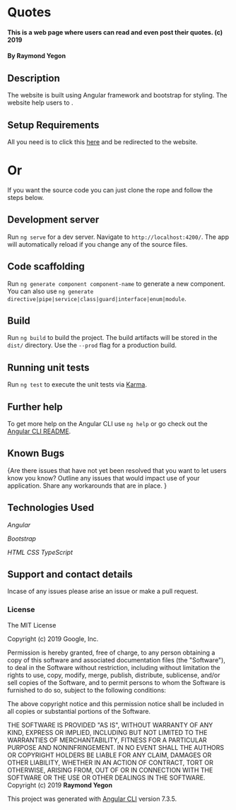 # Quotes

#### This is a web page where users can read and even post their quotes. (c) 2019
#### By **Raymond Yegon**
## Description

The website is built using Angular framework and bootstrap for styling. The website help users to .

## Setup Requirements

All you need is to click this [here](https://raymondyegon.github.io/github-search/) and be redirected to the website.

# Or 

If you want the source code you can just clone the rope and follow the steps below.

## Development server

Run `ng serve` for a dev server. Navigate to `http://localhost:4200/`. The app will automatically reload if you change any of the source files.

## Code scaffolding

Run `ng generate component component-name` to generate a new component. You can also use `ng generate directive|pipe|service|class|guard|interface|enum|module`.

## Build

Run `ng build` to build the project. The build artifacts will be stored in the `dist/` directory. Use the `--prod` flag for a production build.

## Running unit tests

Run `ng test` to execute the unit tests via [Karma](https://karma-runner.github.io).


## Further help

To get more help on the Angular CLI use `ng help` or go check out the [Angular CLI README](https://github.com/angular/angular-cli/blob/master/README.md).

## Known Bugs
{Are there issues that have not yet been resolved that you want to let users know you know? Outline any issues that would impact use of your application. Share any workarounds that are in place. }
## Technologies Used

*_Angular_*

*_Bootstrap_*

*_HTML_*
*_CSS_*
*_TypeScript_*

## Support and contact details
Incase of any issues please arise an issue or make a pull request.

### License
The MIT License

Copyright (c) 2019 Google, Inc.

Permission is hereby granted, free of charge, to any person obtaining a copy
of this software and associated documentation files (the "Software"), to deal
in the Software without restriction, including without limitation the rights
to use, copy, modify, merge, publish, distribute, sublicense, and/or sell
copies of the Software, and to permit persons to whom the Software is
furnished to do so, subject to the following conditions:

The above copyright notice and this permission notice shall be included in all
copies or substantial portions of the Software.

THE SOFTWARE IS PROVIDED "AS IS", WITHOUT WARRANTY OF ANY KIND, EXPRESS OR
IMPLIED, INCLUDING BUT NOT LIMITED TO THE WARRANTIES OF MERCHANTABILITY,
FITNESS FOR A PARTICULAR PURPOSE AND NONINFRINGEMENT. IN NO EVENT SHALL THE
AUTHORS OR COPYRIGHT HOLDERS BE LIABLE FOR ANY CLAIM, DAMAGES OR OTHER
LIABILITY, WHETHER IN AN ACTION OF CONTRACT, TORT OR OTHERWISE, ARISING FROM,
OUT OF OR IN CONNECTION WITH THE SOFTWARE OR THE USE OR OTHER DEALINGS IN THE
SOFTWARE.
Copyright (c) 2019 **Raymond Yegon**


This project was generated with [Angular CLI](https://github.com/angular/angular-cli) version 7.3.5.



